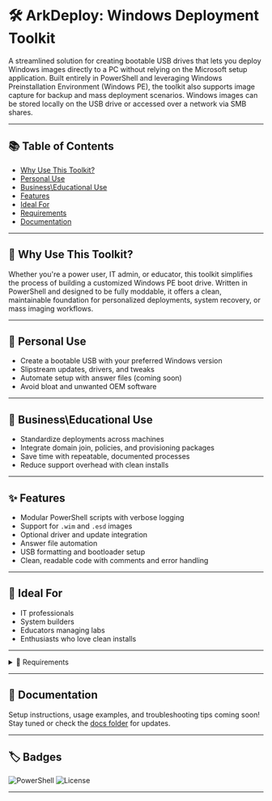 # 🛠️ ArkDeploy: Windows Deployment Toolkit

A streamlined solution for creating bootable USB drives that lets you deploy Windows images directly to a PC without relying on the Microsoft setup application. Built entirely in PowerShell and leveraging Windows Preinstallation Environment (Windows PE), the toolkit also supports image capture for backup and mass deployment scenarios. Windows images can be stored locally on the USB drive or accessed over a network via SMB shares.

---

## 📚 Table of Contents
- [Why Use This Toolkit?](#-why-use-this-toolkit)
- [Personal Use](#-personal-use)
- [Business\Educational Use](#-businesseducational-use)
- [Features](#-features)
- [Ideal For](#-ideal-for)
- [Requirements](#-requirements)
- [Documentation](#-documentation)

---

## 🧠 Why Use This Toolkit?

Whether you're a power user, IT admin, or educator, this toolkit simplifies the process of building a customized Windows PE boot drive. Written in PowerShell and designed to be fully moddable, it offers a clean, maintainable foundation for personalized deployments, system recovery, or mass imaging workflows.


---

## 👤 Personal Use

- Create a bootable USB with your preferred Windows version  
- Slipstream updates, drivers, and tweaks  
- Automate setup with answer files (coming soon) 
- Avoid bloat and unwanted OEM software

---

## 🏢 Business\Educational Use

- Standardize deployments across machines  
- Integrate domain join, policies, and provisioning packages  
- Save time with repeatable, documented processes  
- Reduce support overhead with clean installs

---

## ✨ Features

- Modular PowerShell scripts with verbose logging  
- Support for `.wim` and `.esd` images  
- Optional driver and update integration  
- Answer file automation  
- USB formatting and bootloader setup  
- Clean, readable code with comments and error handling

---

## 🎯 Ideal For

- IT professionals  
- System builders  
- Educators managing labs  
- Enthusiasts who love clean installs

---

<details>
  <summary>🧰 Requirements</summary>

  - Windows image file (.wim or .esd)  
  - USB drive (8GB or larger)  
  - Basic command-line knowledge  
  - PowerShell 5.1 or later  
  - Administrator privileges  
  - Windows ADK with Windows PE add-on  
  - Windows LCU (optional)  
  - Drivers (optional)  
</details>

---

## 📖 Documentation

Setup instructions, usage examples, and troubleshooting tips coming soon!  
Stay tuned or check the [docs folder](./docs) for updates.

---

## 🏷️ Badges

![PowerShell](https://img.shields.io/badge/PowerShell-5.1%2B-blue)
![License](https://img.shields.io/badge/License-MIT-green)

---
